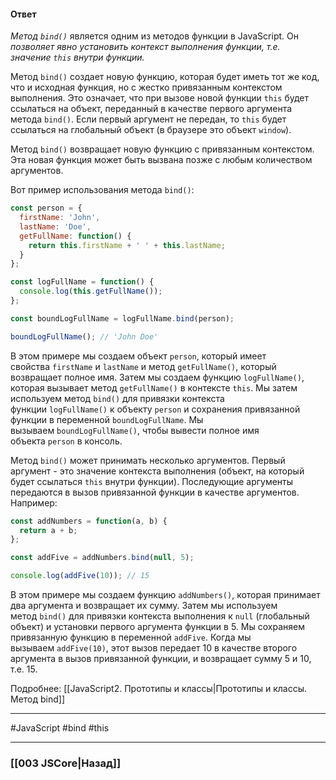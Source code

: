 #### Ответ

*Метод `bind()`* является одним из методов функции в JavaScript. Он *позволяет явно установить контекст выполнения функции, т.е. значение `this` внутри функции.*

Метод `bind()` создает новую функцию, которая будет иметь тот же код, что и исходная функция, но с жестко привязанным контекстом выполнения. Это означает, что при вызове новой функции `this` будет ссылаться на объект, переданный в качестве первого аргумента метода `bind()`. Если первый аргумент не передан, то `this` будет ссылаться на глобальный объект (в браузере это объект `window`).

Метод `bind()` возвращает новую функцию с привязанным контекстом. Эта новая функция может быть вызвана позже с любым количеством аргументов.

Вот пример использования метода `bind()`:

```javascript
const person = {
  firstName: 'John',
  lastName: 'Doe',
  getFullName: function() {
    return this.firstName + ' ' + this.lastName;
  }
};

const logFullName = function() {
  console.log(this.getFullName());
};

const boundLogFullName = logFullName.bind(person);

boundLogFullName(); // 'John Doe'
```

В этом примере мы создаем объект `person`, который имеет свойства `firstName` и `lastName` и метод `getFullName()`, который возвращает полное имя. Затем мы создаем функцию `logFullName()`, которая вызывает метод `getFullName()` в контексте `this`. Мы затем используем метод `bind()` для привязки контекста функции `logFullName()` к объекту `person` и сохранения привязанной функции в переменной `boundLogFullName`. Мы вызываем `boundLogFullName()`, чтобы вывести полное имя объекта `person` в консоль.

Метод `bind()` может принимать несколько аргументов. Первый аргумент - это значение контекста выполнения (объект, на который будет ссылаться `this` внутри функции). Последующие аргументы передаются в вызов привязанной функции в качестве аргументов. Например:

```javascript
const addNumbers = function(a, b) {
  return a + b;
};

const addFive = addNumbers.bind(null, 5);

console.log(addFive(10)); // 15
```

В этом примере мы создаем функцию `addNumbers()`, которая принимает два аргумента и возвращает их сумму. Затем мы используем метод `bind()` для привязки контекста выполнения к `null` (глобальный объект) и установки первого аргумента функции в 5.
Мы сохраняем привязанную функцию в переменной `addFive`. Когда мы вызываем `addFive(10)`, этот вызов передает 10 в качестве второго аргумента в вызов привязанной функции, и возвращает сумму 5 и 10, т.е. 15.

Подробнее: [[JavaScript2. Прототипы и классы|Прототипы и классы. Метод bind]]
___
 #JavaScript #bind #this 

___

### [[003 JSCore|Назад]]